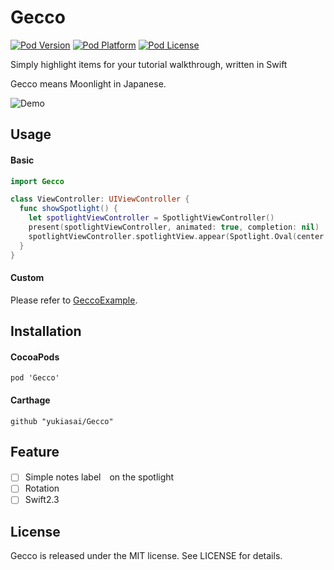 # Gecco

[![Pod Version](http://img.shields.io/cocoapods/v/Gecco.svg?style=flat)](http://cocoadocs.org/docsets/Gecco/)
[![Pod Platform](http://img.shields.io/cocoapods/p/Gecco.svg?style=flat)](http://cocoadocs.org/docsets/Gecco/)
[![Pod License](http://img.shields.io/cocoapods/l/Gecco.svg?style=flat)](http://opensource.org/licenses/MIT)

Simply highlight items for your tutorial walkthrough, written in Swift

Gecco means Moonlight in Japanese.

![Demo](https://cloud.githubusercontent.com/assets/6880730/12470510/2d1cb602-c038-11e5-8095-a2a0d77f99db.gif)

## Usage

#### Basic

``` swift
import Gecco

class ViewController: UIViewController {
  func showSpotlight() {
    let spotlightViewController = SpotlightViewController()
    present(spotlightViewController, animated: true, completion: nil)
    spotlightViewController.spotlightView.appear(Spotlight.Oval(center: CGPointMake(x: 100, y: 100), diameter: 100))
  }
}
```

#### Custom

Please refer to [GeccoExample](https://github.com/yukiasai/Gecco/tree/master/GeccoExample).

## Installation

#### CocoaPods

```
pod 'Gecco'
```
#### Carthage

```
github "yukiasai/Gecco"
```

## Feature

- [ ] Simple notes label　on the spotlight
- [ ] Rotation
- [ ] Swift2.3

## License

Gecco is released under the MIT license. See LICENSE for details.

